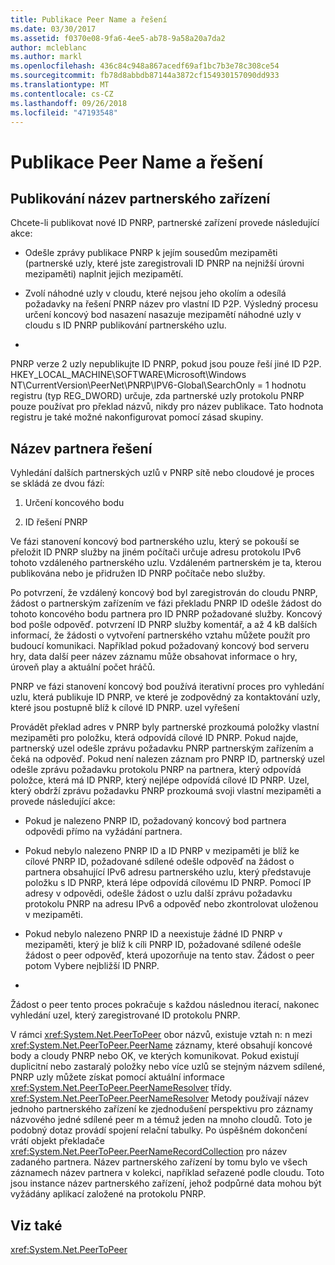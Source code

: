 ```yaml
---
title: Publikace Peer Name a řešení
ms.date: 03/30/2017
ms.assetid: f0370e08-9fa6-4ee5-ab78-9a58a20a7da2
author: mcleblanc
ms.author: markl
ms.openlocfilehash: 436c84c948a867acedf69af1bc7b3e78c308ce54
ms.sourcegitcommit: fb78d8abbdb87144a3872cf154930157090dd933
ms.translationtype: MT
ms.contentlocale: cs-CZ
ms.lasthandoff: 09/26/2018
ms.locfileid: "47193548"
---
```

# <a name="peer-name-publication-and-resolution"></a>Publikace Peer Name a řešení
## <a name="publishing-a-peer-name"></a>Publikování název partnerského zařízení  
 Chcete-li publikovat nové ID PNRP, partnerské zařízení provede následující akce:  
  
-   Odešle zprávy publikace PNRP k jejím sousedům mezipaměti (partnerské uzly, které jste zaregistrovali ID PNRP na nejnižší úrovni mezipaměti) naplnit jejich mezipamětí.  
  
-   Zvolí náhodné uzly v cloudu, které nejsou jeho okolím a odesílá požadavky na řešení PNRP název pro vlastní ID P2P. Výsledný procesu určení koncový bod nasazení nasazuje mezipamětí náhodné uzly v cloudu s ID PNRP publikování partnerského uzlu.  
  
-  
  
 PNRP verze 2 uzly nepublikujte ID PNRP, pokud jsou pouze řeší jiné ID P2P. HKEY_LOCAL_MACHINE\SOFTWARE\Microsoft\Windows NT\CurrentVersion\PeerNet\PNRP\IPV6-Global\SearchOnly = 1 hodnotu registru (typ REG_DWORD) určuje, zda partnerské uzly protokolu PNRP pouze používat pro překlad názvů, nikdy pro název publikace. Tato hodnota registru je také možné nakonfigurovat pomocí zásad skupiny.  
  
## <a name="resolving-a-peer-name"></a>Název partnera řešení  
 Vyhledání dalších partnerských uzlů v PNRP sítě nebo cloudové je proces se skládá ze dvou fází:  
  
1.  Určení koncového bodu  
  
2.  ID řešení PNRP  
  
 Ve fázi stanovení koncový bod partnerského uzlu, který se pokouší se přeložit ID PNRP služby na jiném počítači určuje adresu protokolu IPv6 tohoto vzdáleného partnerského uzlu.  Vzdáleném partnerském je ta, kterou publikována nebo je přidružen ID PNRP počítače nebo služby.  
  
 Po potvrzení, že vzdálený koncový bod byl zaregistrován do cloudu PNRP, žádost o partnerským zařízením ve fázi překladu PNRP ID odešle žádost do tohoto koncového bodu partnera pro ID PNRP požadované služby. Koncový bod pošle odpověď. potvrzení ID PNRP služby komentář, a až 4 kB dalších informací, že žádosti o vytvoření partnerského vztahu můžete použít pro budoucí komunikaci. Například pokud požadovaný koncový bod serveru hry, data další peer název záznamu může obsahovat informace o hry, úroveň play a aktuální počet hráčů.  
  
 PNRP ve fázi stanovení koncový bod používá iterativní proces pro vyhledání uzlu, která publikuje ID PNRP, ve které je zodpovědný za kontaktování uzly, které jsou postupně blíž k cílové ID PNRP. uzel vyřešení  
  
 Provádět překlad adres v PNRP byly partnerské prozkoumá položky vlastní mezipaměti pro položku, která odpovídá cílové ID PNRP. Pokud najde, partnerský uzel odešle zprávu požadavku PNRP partnerským zařízením a čeká na odpověď. Pokud není nalezen záznam pro PNRP ID, partnerský uzel odešle zprávu požadavku protokolu PNRP na partnera, který odpovídá položce, která má ID PNRP, který nejlépe odpovídá cílové ID PNRP. Uzel, který obdrží zprávu požadavku PNRP prozkoumá svoji vlastní mezipaměti a provede následující akce:  
  
-   Pokud je nalezeno PNRP ID, požadovaný koncový bod partnera odpovědi přímo na vyžádání partnera.  
  
-   Pokud nebylo nalezeno PNRP ID a ID PNRP v mezipaměti je blíž ke cílové PNRP ID, požadované sdílené odešle odpověď na žádost o partnera obsahující IPv6 adresu partnerského uzlu, který představuje položku s ID PNRP, která lépe odpovídá cílovému ID PNRP. Pomocí IP adresy v odpovědi, odešle žádost o uzlu další zprávu požadavku protokolu PNRP na adresu IPv6 a odpověď nebo zkontrolovat uloženou v mezipaměti.  
  
-   Pokud nebylo nalezeno PNRP ID a neexistuje žádné ID PNRP v mezipaměti, který je blíž k cíli PNRP ID, požadované sdílené odešle žádost o peer odpověď, která upozorňuje na tento stav. Žádost o peer potom Vybere nejbližší ID PNRP.  
  
-  
  
 Žádost o peer tento proces pokračuje s každou následnou iterací, nakonec vyhledání uzel, který zaregistrované ID protokolu PNRP.  
  
 V rámci <xref:System.Net.PeerToPeer> obor názvů, existuje vztah n: n mezi <xref:System.Net.PeerToPeer.PeerName> záznamy, které obsahují koncové body a cloudy PNRP nebo OK, ve kterých komunikovat. Pokud existují duplicitní nebo zastaralý položky nebo více uzlů se stejným názvem sdílené, PNRP uzly můžete získat pomocí aktuální informace <xref:System.Net.PeerToPeer.PeerNameResolver> třídy. <xref:System.Net.PeerToPeer.PeerNameResolver> Metody používají název jednoho partnerského zařízení ke zjednodušení perspektivu pro záznamy názvového jedné sdílené peer m a témuž jeden na mnoho cloudů. Toto je podobný dotaz provádí spojení relační tabulky. Po úspěšném dokončení vrátí objekt překladače <xref:System.Net.PeerToPeer.PeerNameRecordCollection> pro název zadaného partnera.  Název partnerského zařízení by tomu bylo ve všech záznamech název partnera v kolekci, například seřazené podle cloudu. Toto jsou instance název partnerského zařízení, jehož podpůrné data mohou být vyžádány aplikací založené na protokolu PNRP.  
  
## <a name="see-also"></a>Viz také  
 <xref:System.Net.PeerToPeer>
